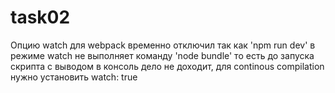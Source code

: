 # task02

Опцию watch для webpack временно отключил так как 'npm run dev' в режиме watch не выполняет команду 'node bundle' то есть до запуска скрипта с выводом в консоль дело не доходит, для continous compilation нужно установить watch: true 
